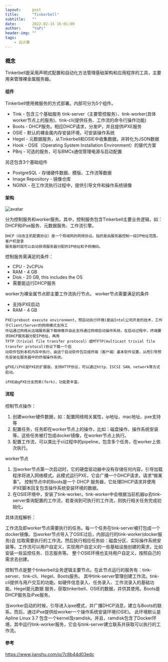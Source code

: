 ```yaml
---
layout:     post
title:      "Tinkerbell"
subtitle:   ""
date:       2022-02-15 16:01:00
author:     "YaPi"
header-img: ""
tags:
    - 云计算
---
```


### 概念
Tinkerbell是采用声明式配置和自动化方法管理基础架构和应用程序的工具，主要用来管理裸金属服务器。

#### 组件
Tinkerbell使用微服务的方式部署。内部可分为5个组件。

- Tink - 包含三个基础服务 tink-server（主要管控服务）、tink-worker(具体worker节点上的服务)、tink-cli(提供任务、工作流的命令行操作功能)
- Boots - DHCP服务。相应DHCP请求，分发IP，并且提供iPXE服务
- OSIE - 默认的裸金属内存安装环境，可安装操作系统
- Hegel - 元数据服务，从Tinkerbell和OSIE中收集数据，并转化为JSON数据
- Hook - OSIE（Operating System Installation Environment）的替代方案
- PBnj - 可选的服务，可与BMCs通信管理电源与启动配置

另还包含3个基础组件
- PostgreSQL - 存储硬件数据、模版、工作流等数据
- Image Repository - 镜像仓库
- NGINX - 在工作流执行过程中，提供引导文件和操作系统镜像

#### 架构

![avatar](https://blog-1257627424.cos.ap-chengdu.myqcloud.com/cloud/tinkerbell.png)

分为控制服务和worker服务。其中，控制服务包含Tinkerbell主要业务逻辑，如：DHCP和iPxe服务、元数据服务、工作流引擎。

```text
DHCP（动态主机配置协议）是一个局域网的网络协议。指的是由服务器控制一段IP地址范围，客户机登录
服务器时就可以自动获得服务器分配的IP地址和子网掩码。
```

控制服务需满足的条件：

- CPU - 2vCPUs
- RAM - 4 GB
- Disk - 20 GB, this includes the OS
- 需要能运行DHCP服务

worker为裸金属节点即主要工作流执行节点。
worker节点需要满足的条件

- 支持iPXE启动
- RAM - 4 GB

```text
PXE(preboot execute environment，预启动执行环境)是由Intel公司开发的技术，工作于Client/Server的网络模式支持工
作站通过网络从远端服务器下载映像并由此支持通过网络启动操作系统，在启动过程中，终端要求DHCP服务器分配IP地址，再用
TFTP（trivial file transfer protocol）或MTFTP(multicast trivial file transfer protocol)协议下载一个启
动软件包到本机内存中执行，由这个启动软件包完成终端（客户端）基本软件设置，从而引导预先安装在服务器中的终端操作系统。

gPXE/iPXE是PXE的扩展版，支持HTTP协议，可以通过http、ISCSI SAN、network等方式启动。

iPXE由gPXE分支而来(fork)，功能更丰富。
```

#### 流程

控制节点操作：

1. 创建worker硬件数据，如：配置网络相关属性，ip地址、mac地址、pxe支持等
2. 配置任务，任务即在worker节点上的操作，比如：磁盘操作、操作系统安装等。这些任务被打包成docker镜像，在worker节点上执行。
3. 配置工作流，可以类比于ci过程中的pipeline，包含多个任务，在worker上依次执行。

worker节点

1. 当worker节点第一次启动时，它的硬盘驱动器中没有存储任何内容，引导加载程序将进入网络模式。此模式运行PXE，它会广播一个DHCP请求，请求“做某事”。
   控制节点中的Boots是一个 DHCP 服务器，它处理DHCP请求并使用iPXE脚本回复包含操作系统安装环境的数据。
2. 在OSIE环境中，安装了tink-worker。tink-worker中会根据当前机器ip去tink-server查询配置的工作流，若查询到可执行的工作流，则执行相关任务完成初始化。

具体流程解析：


工作流及即worker节点需要执行的任务。每一个任务在tink-server被打包成一个docker镜像。当worker节点导入了OSIE过后，内部运行的tink-worker(docker服务)会
拉取需要执行的工作流。然后执行相应任务如：磁盘分区、实际操作系统安装等。工作流可以用户自定义，实现用户自定义的一些基础设施创建的需求，比如安装一些监控任务、日志服务等。
整个OSIE环境也支持用户自定义，按照自己的需求去创建。


控制节点是整个tinkerbell业务逻辑主要节点。在此节点运行的服务有：tink-server、tink-cli、Hegel、Boots服务。
其中tink-server管理创建工作流。tink-cli提供与用户交互的功能。如硬件信息录入、任务录入、工作流录入的基础功能。Hegel是元数据
服务，获取tinkerbell、OSIE的数据，并供其使用。Boots是DHCP服务及iPxe服务。


当worker启动的时候，引导进入ipxe模式，并广播DHCP消息，建立与Boots的联系，而后，通过iPxe提供给worker一个操作系统安装环境(OSIE)。
此环境默认是Apline Linux 3.7 包含一个kernel及ramdisk。并且，ramdisk包含了Docker环境，其中运行tink-worker服务，它会与tink-server建立联系并获取可以执行的工作流。



#### 参考

https://www.jianshu.com/p/7c8b44d03edc